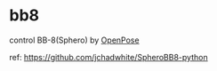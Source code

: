 # bb8
control BB-8(Sphero) by [OpenPose](https://github.com/CMU-Perceptual-Computing-Lab/openpose)

ref:
https://github.com/jchadwhite/SpheroBB8-python
